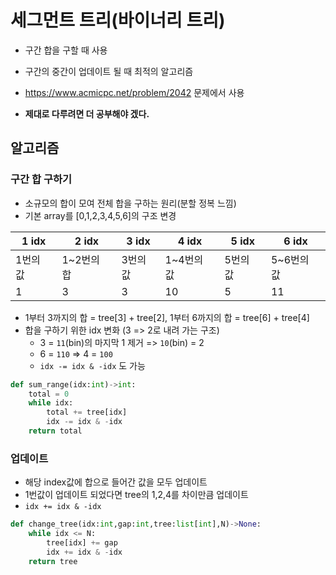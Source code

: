 # 세그먼트 트리(바이너리 트리)

- 구간 합을 구할 때 사용
- 구간의 중간이 업데이트 될 때 최적의 알고리즘

- https://www.acmicpc.net/problem/2042 문제에서 사용

- **제대로 다루려면 더 공부해야 겠다.**

  

## 알고리즘

### 구간 합 구하기

- 소규모의 합이 모여 전체 합을 구하는 원리(분할 정복 느낌)
- 기본 array를 [0,1,2,3,4,5,6]의 구조 변경

| 1 idx    | 2 idx      | 3 idx   | 4 idx      | 5 idx    | 6 idx      |
| -------- | ---------- | ------- | ---------- | -------- | ---------- |
| 1번의 값 | 1~2번의 합 | 3번의값 | 1~4번의 값 | 5번의 값 | 5~6번의 값 |
| 1        | 3          | 3       | 10         | 5        | 11         |

- 1부터 3까지의 합 = tree[3] + tree[2], 1부터 6까지의 합 = tree[6] + tree[4]
- 합을 구하기 위한 idx 변화 (3 => 2로 내려 가는 구조)
  - 3 = `11`(bin)의 마지막 1 제거 => `10`(bin) = 2
  - 6 = `110` => 4 = `100`
  - `idx -= idx & -idx` 도 가능

```python
def sum_range(idx:int)->int:
    total = 0
    while idx:
        total += tree[idx]
        idx -= idx & -idx
    return total
```



### 업데이트

- 해당 index값에 합으로 들어간 값을 모두 업데이트
- 1번값이 업데이트 되었다면 tree의 1,2,4를 차이만큼 업데이트
- `idx += idx & -idx`

```python
def change_tree(idx:int,gap:int,tree:list[int],N)->None:
    while idx <= N:
        tree[idx] += gap
        idx += idx & -idx
    return tree
```

